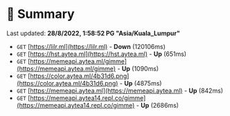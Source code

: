 # 📖 Summary
Last updated: **28/8/2022, 1:58:52 PG "Asia/Kuala_Lumpur"**

- `GET` [https://lilr.ml](https://lilr.ml) - **Down** (120106ms)
- `GET` [https://hst.aytea.ml](https://hst.aytea.ml) - **Up** (651ms)
- `GET` [https://memeapi.aytea.ml/gimme](https://memeapi.aytea.ml/gimme) - **Up** (1090ms)
- `GET` [https://color.aytea.ml/4b31d6.png](https://color.aytea.ml/4b31d6.png) - **Up** (4875ms)
- `GET` [https://memeapi.aytea.ml](https://memeapi.aytea.ml) - **Up** (842ms)
- `GET` [https://memeapi.aytea14.repl.co/gimme](https://memeapi.aytea14.repl.co/gimme) - **Up** (2686ms)
